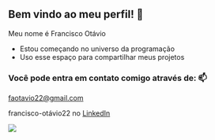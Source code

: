 ## Bem vindo ao meu perfil! 🎯

Meu  nome é Francisco Otávio

- Estou começando no universo da programação
- Uso esse espaço para compartilhar meus projetos

### Você pode entra em contato comigo através de: 📫

faotavio22@gmail.com

francisco-otávio22 no [LinkedIn](https://www.linkedin.com/in/francisco-ot%C3%A1vio22/)


![](https://media.tenor.com/mKfeCtD5EukAAAAM/the-office-the.gif)
